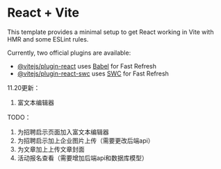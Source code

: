 # React + Vite

This template provides a minimal setup to get React working in Vite with HMR and some ESLint rules.

Currently, two official plugins are available:

- [@vitejs/plugin-react](https://github.com/vitejs/vite-plugin-react/blob/main/packages/plugin-react/README.md) uses [Babel](https://babeljs.io/) for Fast Refresh
- [@vitejs/plugin-react-swc](https://github.com/vitejs/vite-plugin-react-swc) uses [SWC](https://swc.rs/) for Fast Refresh


11.20更新：
1. 富文本编辑器

TODO：
1. 为招聘启示页面加入富文本编辑器
2. 为招聘启示加上企业图片上传（需要更改后端api）
3. 为文章加上上传文章封面
4. 活动报名查看（需要增加后端api和数据库模型）